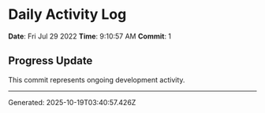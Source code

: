 # Daily Activity Log

**Date**: Fri Jul 29 2022
**Time**: 9:10:57 AM
**Commit**: 1

## Progress Update

This commit represents ongoing development activity.

---
Generated: 2025-10-19T03:40:57.426Z
